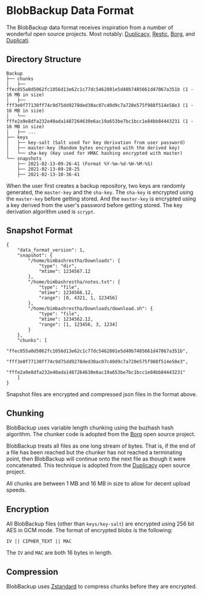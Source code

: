 # BlobBackup Data Format

The BlobBackup data format receives inspiration from a number of 
wonderful open source projects. Most notably: [Duplicacy](https://github.com/gilbertchen/duplicacy), 
[Restic](https://github.com/restic/restic), [Borg](https://github.com/borgbackup/borg), and 
[Duplicati](https://github.com/duplicati/duplicati). 

## Directory Structure

```
Backup
├── chunks
│   ├── ffec855a0d5062fc1056d13e62c1c77dc5462801e5d40b7485661d47067a351b (1 - 16 MB in size)
│   ├── fff3e0f77130ff74c9d75dd9278ded30ac07c40d9c7a720e575f988f514e58e3 (1 - 16 MB in size)
│   └── fffe2a9e8dfa232e40ada1487264630e6ac19a653be7bc1bcc1e84bb84443231 (1 - 16 MB in size)
│   ├── ...
├── keys
│   ├── key-salt (Salt used for key derivation from user password)
│   ├── master-key (Random bytes encrypted with the derived key)
│   └── sha-key (Key used for HMAC hashing encrypted with master)
└── snapshots
    ├── 2021-02-13-09-26-41 (Format %Y-%m-%d-%H-%M-%S)
    ├── 2021-02-13-09-28-25
    ├── 2021-02-13-10-36-41
```

When the user first creates a backup repository, two keys are 
randomly generated, the `master-key` and the `sha-key`. The `sha-key`
is encrypted using the `master-key` before getting stored. And the 
`master-key` is encrypted using a key derived from the user's 
password before getting stored. The key derivation algorithm 
used is `scrypt`.

## Snapshot Format

```
{
    "data_format_version": 1,
    "snapshot": {
        "/home/bimbashrestha/Downloads": {
            "type": "dir",
            "mtime": 1234567.12
        },
        "/home/bimbashrestha/notes.txt": {
            "type": "file",
            "mtime": 1234566.12,
            "range": [0, 4321, 1, 123456]
        },
        "/home/bimbashrestha/Downloads/download.sh": {
            "type": "file",
            "mtime": 1234562.12,
            "range": [1, 123456, 3, 1234]
        }
    },
    "chunks": [
        "ffec855a0d5062fc1056d13e62c1c77dc5462801e5d40b7485661d47067a351b",
        "fff3e0f77130ff74c9d75dd9278ded30ac07c40d9c7a720e575f988f514e58e3",
        "fffe2a9e8dfa232e40ada1487264630e6ac19a653be7bc1bcc1e84bb84443231"
    ]
}
```

Snapshot files are encrypted and compressed json files in the format
above.

## Chunking

BlobBackup uses variable length chunking using the buzhash hash algorithm. 
The chunker code is adopted from the [Borg](https://github.com/borgbackup/borg)
open source project. 

BlobBackup treats all files as one long stream of bytes. That is, if 
the end of a file has been reached but the chunker has not reached 
a terminating point, then BlobBackup will continue onto the next file 
as though it were concatenated. This technique is adopted from the 
[Duplicacy](https://github.com/gilbertchen/duplicacy) open source 
project.

All chunks are between 1 MB and 16 MB in size to allow for decent 
upload speeds.

## Encryption

All BlobBackup files (other than `keys/key-salt`) are encrypted using
256 bit AES in GCM mode. The format of encrypted blobs is the following: 

```
IV || CIPHER_TEXT || MAC
```

The `IV` and `MAC` are both 16 bytes in length.

## Compression

BlobBackup uses [Zstandard](https://github.com/facebook/zstd) to 
compress chunks before they are encrypted.


